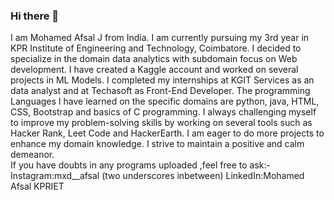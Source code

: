 ### Hi there 👋
I am Mohamed Afsal J from India. I am currently pursuing my 3rd year in KPR Institute of Engineering and Technology, Coimbatore. I decided to specialize in the domain data analytics with subdomain focus on Web development. I have created a Kaggle account and worked on several projects in ML Models. I completed my internships at KGIT Services as an data analyst and at Techasoft as Front-End Developer. The programming Languages I have learned on the specific domains are python, java, HTML, CSS, Bootstrap and basics of C programming. I always challenging myself to improve my problem-solving skills by working on several tools such as Hacker Rank, Leet Code and HackerEarth. I am eager to do more projects to enhance my domain knowledge. I strive to maintain a positive and calm demeanor.  
If you have doubts in any programs uploaded ,feel free to ask:-
            Instagram:mxd__afsal (two underscores inbetween)
            LinkedIn:Mohamed Afsal KPRIET
<!--
**afsalJ/afsalJ** is a ✨ _special_ ✨ repository because its `README.md` (this file) appears on your GitHub profile.

Here are some ideas to get you started:

- 🔭 I’m currently working on ...
- 🌱 I’m currently learning ...
- 👯 I’m looking to collaborate on ...
- 🤔 I’m looking for help with ...
- 💬 Ask me about ...
- 📫 How to reach me: ...
- 😄 Pronouns: ...
- ⚡ Fun fact: ...
-->
